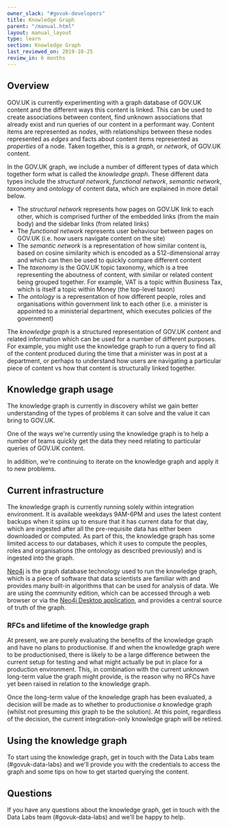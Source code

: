 ```yaml
---
owner_slack: "#govuk-developers"
title: Knowledge Graph
parent: "/manual.html"
layout: manual_layout
type: learn
section: Knowledge Graph
last_reviewed_on: 2019-10-25
review_in: 6 months
---
```


## Overview

GOV.UK is currently experimenting with a graph database of GOV.UK content and the different ways this content is linked. This can be used to create associations between content, find unknown associations that already exist and run queries of our content in a performant way. Content items are represented as _nodes_, with relationships between these nodes represented as _edges_ and facts about content items represented as _properties_ of a node. Taken together, this is a _graph_, or _network_, of GOV.UK content.

In the GOV.UK graph, we include a number of different types of data which together form what is called the _knowledge graph_. These different data types include the _structural network_, _functional network_, _semantic network_, _taxonomy_ and _ontology_ of content data, which are explained in more detail below.

- The _structural network_ represents how pages on GOV.UK link to each other, which is comprised further of the embedded links (from the main body) and the sidebar links (from related links)
- The _functional network_ represents user behaviour between pages on GOV.UK (i.e. how users navigate content on the site)
- The _semantic network_ is a representation of how similar content is, based on cosine similarity which is encoded as a 512-dimensional array and which can then be used to quickly compare different content
- The _taxonomy_ is the GOV.UK topic taxonomy, which is a tree representing the aboutness of content, with similar or related content being grouped together. For example, VAT is a topic within Business Tax, which is itself a topic within Money (the top-level taxon)
- The _ontology_ is a representation of how different people, roles and organisations within government link to each other (i.e. a minister is appointed to a ministerial department, which executes policies of the government)

The _knowledge graph_ is a structured representation of GOV.UK content and related information which can be used for a number of different purposes. For example, you might use the knowledge graph to run a query to find all of the content produced during the time that a minister was in post at a department, or perhaps to understand how users are navigating a particular piece of content vs how that content is structurally linked together.

## Knowledge graph usage

The knowledge graph is currently in discovery whilst we gain better understanding of the types of problems it can solve and the value it can bring to GOV.UK.

One of the ways we're currently using the knowledge graph is to help a number of teams quickly get the data they need relating to particular queries of GOV.UK content.

In addition, we're continuing to iterate on the knowledge graph and apply it to new problems.

## Current infrastructure

The knowledge graph is currently running solely within integration environment. It is available weekdays 9AM-6PM and uses the latest content backups when it spins up to ensure that it has current data for that day, which are ingested after all the pre-requisite data has either been downloaded or computed. As part of this, the knowledge graph has some limited access to our databases, which it uses to compute the peoples, roles and organisations (the ontology as described previously) and is ingested into the graph.

[Neo4j](http://www.neo4j.com) is the graph database technology used to run the knowledge graph, which is a piece of software that data scientists are familiar with and provides many built-in algorithms that can be used for analysis of data. We are using the community edition, which can be accessed through a web browser or via the [Neo4j Desktop application](https://neo4j.com/developer/neo4j-desktop/), and provides a central source of truth of the graph.

### RFCs and lifetime of the knowledge graph

At present, we are purely evaluating the benefits of the knowledge graph and have no plans to productionise. If and when the knowledge graph were to be productionised, there is likely to be a large difference between the current setup for testing and what might actually be put in place for a production environment. This, in combination with the current unknown long-term value the graph might provide, is the reason why no RFCs have yet been raised in relation to the knowledge graph.

Once the long-term value of the knowledge graph has been evaluated, a decision will be made as to whether to  productionise _a_ knowledge graph (whilst not presuming _this_ graph to be the solution). At this point, regardless of the decision, the current integration-only knowledge graph will be retired.

## Using the knowledge graph

To start using the knowledge graph, get in touch with the Data Labs team (#govuk-data-labs) and we'll provide you with the credentials to access the graph and some tips on how to get started querying the content.

## Questions

If you have any questions about the knowledge graph, get in touch with the Data Labs team (#govuk-data-labs) and we'll be happy to help.
